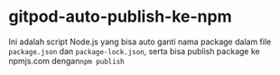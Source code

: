 # gitpod-auto-publish-ke-npm
Ini adalah script Node.js yang bisa auto ganti nama package dalam file `package.json` dan `package-lock.json`, serta bisa publish package ke npmjs.com dengan`npm publish`
